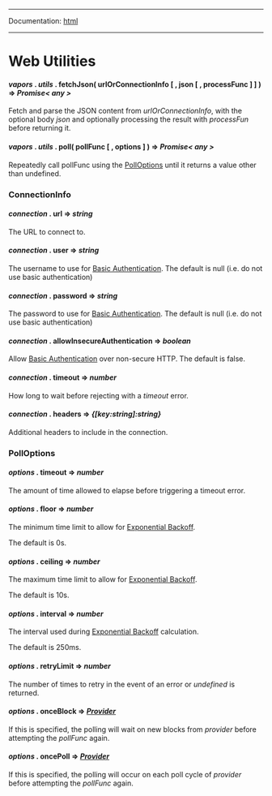 -----

Documentation: [html](https://docs.vapors.io/)

-----

Web Utilities
=============

#### *vapors* . *utils* . **fetchJson**( urlOrConnectionInfo [ , json [ , processFunc ] ] ) => *Promise< any >*

Fetch and parse the JSON content from *urlOrConnectionInfo*, with the optional body *json* and optionally processing the result with *processFun* before returning it.


#### *vapors* . *utils* . **poll**( pollFunc [ , options ] ) => *Promise< any >*

Repeatedly call pollFunc using the [PollOptions](/v5/api/utils/web/#PollOptions) until it returns a value other than undefined.


### ConnectionInfo

#### *connection* . **url** => *string*

The URL to connect to.


#### *connection* . **user** => *string*

The username to use for [Basic Authentication](https://en.wikipedia.org/wiki/Basic_access_authentication). The default is null (i.e. do not use basic authentication)


#### *connection* . **password** => *string*

The password to use for [Basic Authentication](https://en.wikipedia.org/wiki/Basic_access_authentication). The default is null (i.e. do not use basic authentication)


#### *connection* . **allowInsecureAuthentication** => *boolean*

Allow [Basic Authentication](https://en.wikipedia.org/wiki/Basic_access_authentication) over non-secure HTTP. The default is false.


#### *connection* . **timeout** => *number*

How long to wait before rejecting with a *timeout* error.


#### *connection* . **headers** => *{[key:string]:string}*

Additional headers to include in the connection.


### PollOptions

#### *options* . **timeout** => *number*

The amount of time allowed to elapse before triggering a timeout error.


#### *options* . **floor** => *number*

The minimum time limit to allow for [Exponential Backoff](https://en.wikipedia.org/wiki/Exponential_backoff).

The default is 0s.


#### *options* . **ceiling** => *number*

The maximum time limit to allow for [Exponential Backoff](https://en.wikipedia.org/wiki/Exponential_backoff).

The default is 10s.


#### *options* . **interval** => *number*

The interval used during [Exponential Backoff](https://en.wikipedia.org/wiki/Exponential_backoff) calculation.

The default is 250ms.


#### *options* . **retryLimit** => *number*

The number of times to retry in the event of an error or *undefined* is returned.


#### *options* . **onceBlock** => *[Provider](/v5/api/providers/provider/)*

If this is specified, the polling will wait on new blocks from *provider* before attempting the *pollFunc* again.


#### *options* . **oncePoll** => *[Provider](/v5/api/providers/provider/)*

If this is specified, the polling will occur on each poll cycle of *provider* before attempting the *pollFunc* again.


